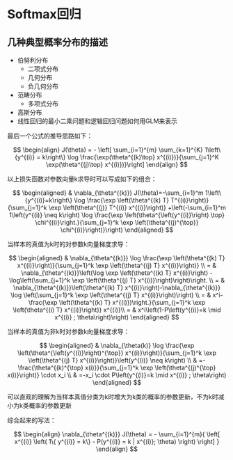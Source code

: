 # Softmax回归


##  几种典型概率分布的描述
- 伯努利分布
  - 二项式分布
  - 几何分布
  - 负几何分布 
- 范畴分布
  - 多项式分布
- 高斯分布
- 线性回归的最小二乘问题和逻辑回归问题如何用GLM来表示



最后一个公式的推导思路如下：

$$
\begin{align}
J(\theta) = - \left[ \sum_{i=1}^{m} \sum_{k=1}^{K}  1\left\{y^{(i)} = k\right\} \log \frac{\exp(\theta^{(k)\top} x^{(i)})}{\sum_{j=1}^K \exp(\theta^{(j)\top} x^{(i)})}\right]
\end{align}
$$

以上损失函数对参数向量k求导时可以写成如下的组合：

$$
\begin{aligned}
& \nabla_{\theta^{(k)}} J(\theta)=-\sum_{i=1}^m 1\left\{y^{(i)}=k\right\} \log \frac{\exp \left(\theta^{(k) T} T^{(i)}\right)}{\sum_{j=1}^k \exp \left(\theta^{(j)} T^{(i)} x^{(i)}\right)}  +\left(-\sum_{i=1}^m 1\left(y^{(i)} \neq k\right) \log \frac{\exp \left(\theta^{\left(y^{(i)}\right) \top} \chi^{(i)}\right.}{\sum_{j=1}^k \exp \left(\theta^{(j)^{\top}} \chi^{(i)}\right)}\right)
\end{aligned}
$$

当样本的真值为k时的对参数k向量梯度求导：

$$
\begin{aligned}
& \nabla_{\theta^{(k)}} \log \frac{\exp \left(\theta^{(k) T} x^{(i)}\right)}{\sum_{j=1}^k \exp \left(\theta^{(j) T} x^{(i)}\right)} \\
= & \nabla_{\theta^{(k)}}\left(\log \exp \left(\theta^{(k) T} x^{(i)}\right) -\log\left(\sum_{j=1}^k \exp \left(\theta^{(j) T} x^{(i)}\right)\right)\right. \\
= & \nabla_{\theta^{(k)}}\left(\theta^{(k) T} x^{(i)}\right)-\nabla_{\theta^{(k)}} \log \left(\sum_{j=1}^k \exp \left(\theta^{(j) T} x^{(i)}\right)\right) \\
= & x^i-\frac{\exp \left(\theta^{(k) T} x^{(i)})\right.}{\sum_{j=1}^k \exp \left(\theta^{(i) T} x^{(i)}\right)} x^{(i)}\\
= & x^i\left(1-P\left(y^{(i)}=k \mid x^{(i)} ; \theta\right)\right)
\end{aligned}
$$

当样本的真值为非k时对参数k向量梯度求导：

$$
\begin{aligned}
& \nabla_{\theta(k)} \log \frac{\exp \left(\theta^{\left(y^{(i)}\right)^{\top}} x^{(i)}\right)}{\sum_{j=1}^k \exp \left(\theta^{(j) T} x^{(i)}\right)}\left(y^{(i)} \neq k\right) \\
& =-\frac{\theta^{(k)^{\top} x(i)}}{\sum_{j=1}^k \exp \left(\theta^{(j)^{\top} x(i)}\right)} \cdot x_i \\
& =-x_i \cdot P\left(y^{(i)}=k \mid x^{(i)} ; \theta\right)
\end{aligned}
$$

可以直观的理解为当样本真值分类为k时增大为k类的概率的参数更新，不为k时减小为k类概率的参数更新

综合起来的写法：

$$
\begin{align}
\nabla_{\theta^{(k)}} J(\theta) = - \sum_{i=1}^{m}{ \left[ x^{(i)} \left( 1\{ y^{(i)} = k\}  - P(y^{(i)} = k | x^{(i)}; \theta) \right) \right]  }
\end{align}
$$
